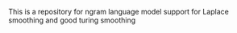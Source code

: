This is a repository for ngram language model support for Laplace smoothing and good turing smoothing
